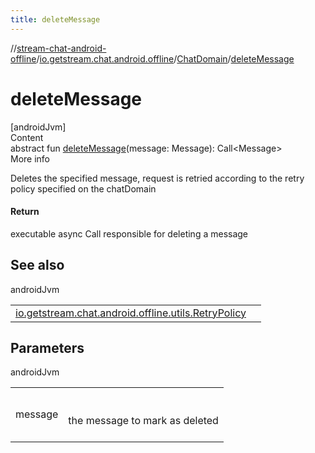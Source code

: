 ```yaml
---
title: deleteMessage
---
```

//[stream-chat-android-offline](../../../index.md)/[io.getstream.chat.android.offline](../index.md)/[ChatDomain](index.md)/[deleteMessage](deleteMessage.md)



# deleteMessage  
[androidJvm]  
Content  
abstract fun [deleteMessage](deleteMessage.md)(message: Message): Call&lt;Message&gt;  
More info  


Deletes the specified message, request is retried according to the retry policy specified on the chatDomain



#### Return  


executable async Call responsible for deleting a message



## See also  
  
androidJvm  
  
| | |
|---|---|
| <a name="io.getstream.chat.android.offline/ChatDomain/deleteMessage/#io.getstream.chat.android.client.models.Message/PointingToDeclaration/"></a>[io.getstream.chat.android.offline.utils.RetryPolicy](../../io.getstream.chat.android.offline.utils/RetryPolicy/index.md)| <a name="io.getstream.chat.android.offline/ChatDomain/deleteMessage/#io.getstream.chat.android.client.models.Message/PointingToDeclaration/"></a>|
  


## Parameters  
  
androidJvm  
  
| | |
|---|---|
| <a name="io.getstream.chat.android.offline/ChatDomain/deleteMessage/#io.getstream.chat.android.client.models.Message/PointingToDeclaration/"></a>message| <a name="io.getstream.chat.android.offline/ChatDomain/deleteMessage/#io.getstream.chat.android.client.models.Message/PointingToDeclaration/"></a><br/><br/>the message to mark as deleted<br/><br/>|
  
  




